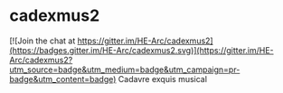 # cadexmus2

[![Join the chat at https://gitter.im/HE-Arc/cadexmus2](https://badges.gitter.im/HE-Arc/cadexmus2.svg)](https://gitter.im/HE-Arc/cadexmus2?utm_source=badge&utm_medium=badge&utm_campaign=pr-badge&utm_content=badge)
Cadavre exquis musical

